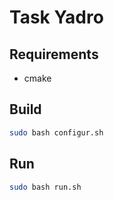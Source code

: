 # Task Yadro
## Requirements
- cmake
## Build
``` bash 
sudo bash configur.sh
```
## Run
``` bash
sudo bash run.sh
```
